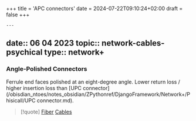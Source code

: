 +++
title = 'APC connectors'
date = 2024-07-22T09:10:24+02:00
draft = false
+++

    ---
date:: 06 04 2023
topic:: network-cables-psychical
type:: network+
---

### Angle-Polished Connectors
Ferrule end faces polished at an eight-degree angle.
Lower return loss / higher insertion loss than [UPC connector](/obisdian_ntoes/notes_obsidian/ZPythonref/DjangoFramework/Network+/Phisicall/UPC connector.md).

>[!quote] [Fiber](/obisdian_ntoes/notes_obsidian/ZPythonref/DjangoFramework/Network+/Phisicall/Fiber.md) [Cables](/obisdian_ntoes/notes_obsidian/ZPythonref/DjangoFramework/Network+/Phisicall/Cables.md)
